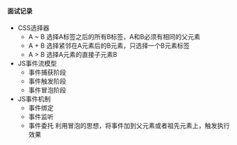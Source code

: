 #### 面试记录
* CSS选择器
  * A ~ B 选择A标签之后的所有B标签，A和B必须有相同的父元素
  * A + B 选择紧邻在A元素后的B元素，只选择一个B元素标签
  * A > B 选择A元素的直接子元素B
* JS事件流模型
  * 事件捕获阶段
  * 事件触发阶段
  * 事件冒泡阶段
* JS事件机制
  * 事件绑定
  * 事件监听
  * 事件委托
    利用冒泡的思想，将事件加到父元素或者祖先元素上，触发执行效果
    